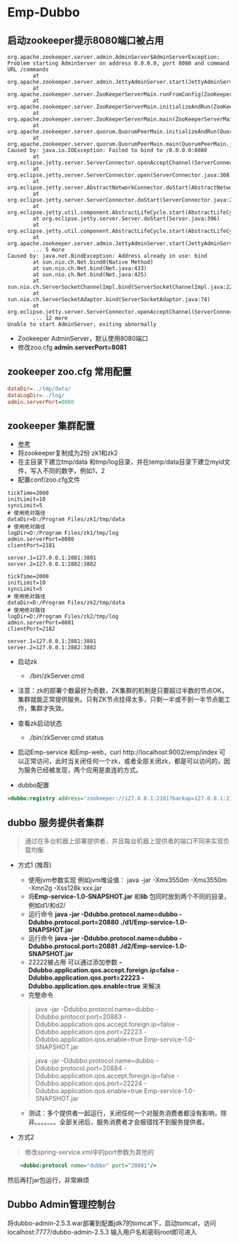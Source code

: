 # Emp-Dubbo

## 启动zookeeper提示8080端口被占用
```log
org.apache.zookeeper.server.admin.AdminServer$AdminServerException: Problem starting AdminServer on address 0.0.0.0, port 8080 and command URL /commands
        at org.apache.zookeeper.server.admin.JettyAdminServer.start(JettyAdminServer.java:107)
        at org.apache.zookeeper.server.ZooKeeperServerMain.runFromConfig(ZooKeeperServerMain.java:138)
        at org.apache.zookeeper.server.ZooKeeperServerMain.initializeAndRun(ZooKeeperServerMain.java:106)
        at org.apache.zookeeper.server.ZooKeeperServerMain.main(ZooKeeperServerMain.java:64)
        at org.apache.zookeeper.server.quorum.QuorumPeerMain.initializeAndRun(QuorumPeerMain.java:128)
        at org.apache.zookeeper.server.quorum.QuorumPeerMain.main(QuorumPeerMain.java:82)
Caused by: java.io.IOException: Failed to bind to /0.0.0.0:8080
        at org.eclipse.jetty.server.ServerConnector.openAcceptChannel(ServerConnector.java:346)
        at org.eclipse.jetty.server.ServerConnector.open(ServerConnector.java:308)
        at org.eclipse.jetty.server.AbstractNetworkConnector.doStart(AbstractNetworkConnector.java:80)
        at org.eclipse.jetty.server.ServerConnector.doStart(ServerConnector.java:236)
        at org.eclipse.jetty.util.component.AbstractLifeCycle.start(AbstractLifeCycle.java:68)
        at org.eclipse.jetty.server.Server.doStart(Server.java:396)
        at org.eclipse.jetty.util.component.AbstractLifeCycle.start(AbstractLifeCycle.java:68)
        at org.apache.zookeeper.server.admin.JettyAdminServer.start(JettyAdminServer.java:103)
        ... 5 more
Caused by: java.net.BindException: Address already in use: bind
        at sun.nio.ch.Net.bind0(Native Method)
        at sun.nio.ch.Net.bind(Net.java:433)
        at sun.nio.ch.Net.bind(Net.java:425)
        at sun.nio.ch.ServerSocketChannelImpl.bind(ServerSocketChannelImpl.java:223)
        at sun.nio.ch.ServerSocketAdaptor.bind(ServerSocketAdaptor.java:74)
        at org.eclipse.jetty.server.ServerConnector.openAcceptChannel(ServerConnector.java:342)
        ... 12 more
Unable to start AdminServer, exiting abnormally
```

* Zookeeper AdminServer，默认使用8080端口
* 修改zoo.cfg **admin.serverPort=8081**

## zookeeper zoo.cfg 常用配置
```cfg
dataDir=../tmp/data/
dataLogDir=../log/
admin.serverPort=8080
```


## zookeeper 集群配置
* [参考](https://www.cnblogs.com/likemebee/p/7891300.html)
* 将zookeeper复制成为2份 zk1和zk2
* 在主目录下建立tmp/data 和tmp/log目录，并在temp/data目录下建立myid文件，写入不同的数字，例如1，2
* 配置conf/zoo.cfg文件

```config
tickTime=2000
initLimit=10
syncLimit=5
# 使用绝对路径
dataDir=D:/Program Files/zk1/tmp/data
# 使用绝对路径
logDir=D:/Program Files/zk1/tmp/log
admin.serverPort=8080
clientPort=2181

server.1=127.0.0.1:2881:3881
server.2=127.0.0.1:2882:3882
```


```config
tickTime=2000
initLimit=10
syncLimit=5
# 使用绝对路径
dataDir=D:/Program Files/zk2/tmp/data
# 使用绝对路径
logDir=D:/Program Files/zk2/tmp/log
admin.serverPort=8081
clientPort=2182

server.1=127.0.0.1:2881:3881
server.2=127.0.0.1:2882:3882
```

* 启动zk
    * ./bin/zkServer.cmd
* 注意：zk的部署个数最好为奇数，ZK集群的机制是只要超过半数的节点OK，集群就能正常提供服务。只有ZK节点挂得太多，只剩一半或不到一半节点能工作，集群才失效。

* 查看zk启动状态
    * ./bin/zkServer.cmd status

* 启动Emp-service 和Emp-web，curl http://localhost:9002/emp/index 可以正常访问，此时当关闭任何一个zk，或者全部关闭zk，都是可以访问的，因为服务已经被发现，两个应用是直连的方式。
* dubbo配置
```xml
<dubbo:registry address="zookeeper://127.0.0.1:2181?backup=127.0.0.1:2182,127.0.0.1:2183"/>
```

## dubbo 服务提供者集群
> 通过在多台机器上部署提供者，并且每台机器上提供者的端口不同来实现负载均衡

* 方式1 (推荐)
    - 使用jvm参数实现 例如jvm堆设值： java -jar -Xmx3550m -Xms3550m -Xmn2g -Xss128k xxx.jar
    - 将**Emp-service-1.0-SNAPSHOT.jar** 和**lib** 包同时放到两个不同的目录，例如d1/和d2/
    - 运行命令 **java -jar -Ddubbo.protocol.name=dubbo -Ddubbo.protocol.port=20880 ./d1/Emp-service-1.0-SNAPSHOT.jar**
    - 运行命令 **java -jar -Ddubbo.protocol.name=dubbo -Ddubbo.protocol.port=20881 ./d2/Emp-service-1.0-SNAPSHOT.jar**
    - 22222被占用 可以通过添加参数 **-Ddubbo.application.qos.accept.foreign.ip=false -Ddubbo.application.qos.port=22223 -Ddubbo.application.qos.enable=true** 来解决
    - 完整命令
    > java -jar -Ddubbo.protocol.name=dubbo -Ddubbo.protocol.port=20883 -Ddubbo.application.qos.accept.foreign.ip=false -Ddubbo.application.qos.port=22223 -Ddubbo.application.qos.enable=true Emp-service-1.0-SNAPSHOT.jar
    
    > java -jar -Ddubbo.protocol.name=dubbo -Ddubbo.protocol.port=20884 -Ddubbo.application.qos.accept.foreign.ip=false -Ddubbo.application.qos.port=22224 -Ddubbo.application.qos.enable=true Emp-service-1.0-SNAPSHOT.jar
    
    - 测试：多个提供者一起运行，关闭任何一个对服务消费者都没有影响，除非。。。。。。。全部关闭后，服务消费者才会报错找不到服务提供者。

* 方式2
> 修改spring-service.xml中的port参数为其他的
```xml
    <dubbo:protocol name="dubbo" port="20881"/>
```
然后再打jar包运行，非常麻烦

## Dubbo Admin管理控制台
将dubbo-admin-2.5.3.war部署到配置jdk7的tomcat下，启动tomcat，访问localhost:7777/dubbo-admin-2.5.3 输入用户名和密码root即可进入

